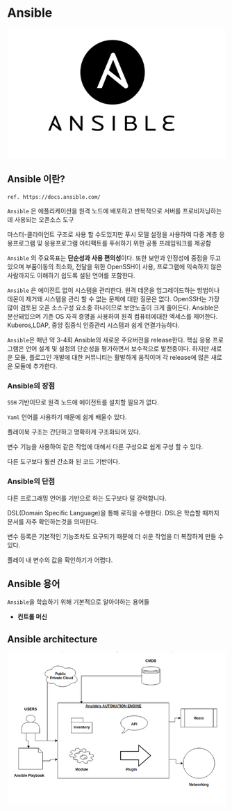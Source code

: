 # Ansible

<img src="https://github.com/hyunseungbin9408/CCCR_experience/blob/master/png/Ansible_logo.png" alt="drawing" width="800"/>

## Ansible 이란?
`ref. https://docs.ansible.com/ ` 

`Ansible` 은 에플리케이션을 원격 노드에 배포하고 반복적으로 서버를 프로비저닝하는데 사용되는 오픈소스 도구

마스터-클라이언트 구조로 사용 할 수도있지만 푸시 모델 설정을 사용하여 다중 계층 응용프로그램 및 응용프로그램 아티팩트를 푸쉬하기 위한 공통 프레임워크를 제공함

`Ansible` 의 주요목표는 **단순성과 사용 편의성**이다. 또한 보안과 안정성에 중점을 두고 있으며 부품이동의 최소화, 전달을 위한 OpenSSH이 사용, 프로그램에 익숙하지 않은 사람까지도 이해하기 쉽도록 설된 언어를 포함한다.

`Ansible` 은 에이전트 없이 시스템을 관리한다. 원격 데몬을 업그레이드하는 방법이나 데몬이 제거돼 시스템을 관리 할 수 없는 문제에 대한 질문은 없다. OpenSSH는 가장 많이 검토된 오픈 소스구성 요소중 하나이므로 보안노출이 크게 줄어든다.
Ansible은 분산돼있으며 기존 OS 자격 증명을 사용하여 원격 컴퓨터에대한 엑세스를 제어한다. Kuberos,LDAP, 중앙 집중식 인증관리 시스템과 쉽게 연결가능하다.

`Ansible`은 매년 약 3-4회 Ansible의 새로운 주요버전을 release한다. 핵심 응용 프로그램은 언어 설계 및 설정의 단순성을 평가하면서 보수적으로 발전중이다. 하지만 새로운 모듈, 플로그인 개발에 대한 커뮤니티는 활발하게 움직이며 각 release에 많은 새로운 모듈에 추가한다.

### Ansible의 장점

`SSH` 기반이므로 원격 노드에 에이전트를 설치할 필요가 없다.

`Yaml` 언어를 사용하기 때문에 쉽게 배울수 있다.

플레이북 구조는 간단하고 명확하게 구조화되어 있다.

변수 기능을 사용하여 같은 작업에 대해서 다른 구성으로 쉽게 구성 할 수 있다.

다른 도구보다 훨씬 간소화 된 코드 기반이다.

### Ansible의 단점

다른 프로그래밍 언어를 기반으로 하는 도구보다 덜 강력합니다.

DSL(Domain Specific Language)을 통해 로직을 수행한다. DSL은 학습할 때까지 문서를 자주 확인하는것을 의미한다.

변수 등록은 기본적인 기능조차도 요구되기 때문에 더 쉬운 작업을 더 복잡하게 만들 수 있다.

플레이 내 변수의 값을 확인하기가 어렵다.

## Ansible 용어

`Ansible`을 학습하기 위해 기본적으로 알아야하는 용어들

+ **컨트롤 머신**

## Ansible architecture

<img src="https://github.com/hyunseungbin9408/CCCR_experience/blob/master/png/Ansible_architecture.png" alt="drawing" width="700"/>
